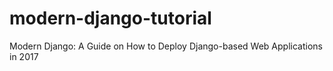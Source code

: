 # modern-django-tutorial
Modern Django: A Guide on How to Deploy Django-based Web Applications in 2017

